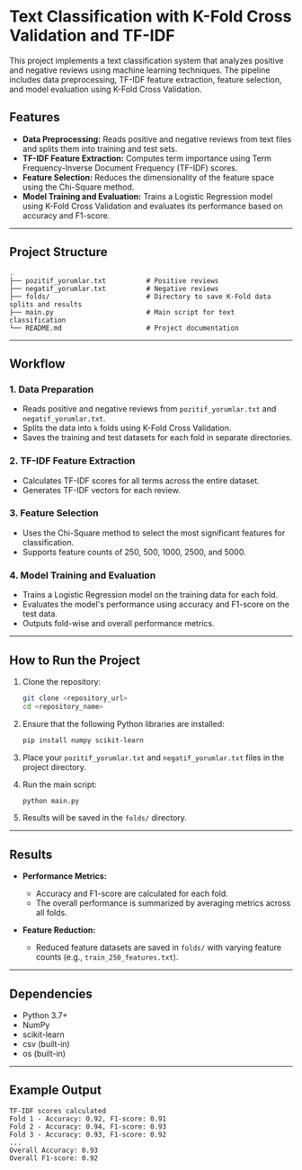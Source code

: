 # Text Classification with K-Fold Cross Validation and TF-IDF

This project implements a text classification system that analyzes positive and negative reviews using machine learning techniques. The pipeline includes data preprocessing, TF-IDF feature extraction, feature selection, and model evaluation using K-Fold Cross Validation.

## Features
- **Data Preprocessing:** Reads positive and negative reviews from text files and splits them into training and test sets.
- **TF-IDF Feature Extraction:** Computes term importance using Term Frequency-Inverse Document Frequency (TF-IDF) scores.
- **Feature Selection:** Reduces the dimensionality of the feature space using the Chi-Square method.
- **Model Training and Evaluation:** Trains a Logistic Regression model using K-Fold Cross Validation and evaluates its performance based on accuracy and F1-score.

---

## Project Structure
```
.
├── pozitif_yorumlar.txt          # Positive reviews
├── negatif_yorumlar.txt          # Negative reviews
├── folds/                        # Directory to save K-Fold data splits and results
├── main.py                       # Main script for text classification
└── README.md                     # Project documentation
```

---

## Workflow

### 1. Data Preparation
- Reads positive and negative reviews from `pozitif_yorumlar.txt` and `negatif_yorumlar.txt`.
- Splits the data into `k` folds using K-Fold Cross Validation.
- Saves the training and test datasets for each fold in separate directories.

### 2. TF-IDF Feature Extraction
- Calculates TF-IDF scores for all terms across the entire dataset.
- Generates TF-IDF vectors for each review.

### 3. Feature Selection
- Uses the Chi-Square method to select the most significant features for classification.
- Supports feature counts of 250, 500, 1000, 2500, and 5000.

### 4. Model Training and Evaluation
- Trains a Logistic Regression model on the training data for each fold.
- Evaluates the model's performance using accuracy and F1-score on the test data.
- Outputs fold-wise and overall performance metrics.

---

## How to Run the Project

1. Clone the repository:
   ```bash
   git clone <repository_url>
   cd <repository_name>
   ```

2. Ensure that the following Python libraries are installed:
   ```bash
   pip install numpy scikit-learn
   ```

3. Place your `pozitif_yorumlar.txt` and `negatif_yorumlar.txt` files in the project directory.

4. Run the main script:
   ```bash
   python main.py
   ```

5. Results will be saved in the `folds/` directory.

---

## Results
- **Performance Metrics:**
  - Accuracy and F1-score are calculated for each fold.
  - The overall performance is summarized by averaging metrics across all folds.

- **Feature Reduction:**
  - Reduced feature datasets are saved in `folds/` with varying feature counts (e.g., `train_250_features.txt`).

---

## Dependencies
- Python 3.7+
- NumPy
- scikit-learn
- csv (built-in)
- os (built-in)

---

## Example Output
```
TF-IDF scores calculated
Fold 1 - Accuracy: 0.92, F1-score: 0.91
Fold 2 - Accuracy: 0.94, F1-score: 0.93
Fold 3 - Accuracy: 0.93, F1-score: 0.92
...
Overall Accuracy: 0.93
Overall F1-score: 0.92
```

